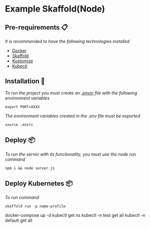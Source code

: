 # Example Skaffold(Node)

## Pre-requirements 📋

_It is recommended to have the following technologies installed_

* [Docker](https://www.docker.com/get-started)
* [Skaffold](https://skaffold.dev/)
* [Kustomize](https://kustomize.io/)
* [Kubectl](https://kubernetes.io/es/docs/tasks/tools/install-kubectl/)

## Installation 🔧

_To run the project you must create an [.envrc](.envrc-example) file with the following environment variables_

```
export PORT=XXXX

```

_The environment variables created in the .env file must be exported_

```
source .envrc
```
## Deploy 📦
_To run the server with its functionality, you must use the node run command_

```
npm i && node server.js
```


## Deploy Kubernetes 📦

_To run command_

```
skaffold run -p name-profile
```
docker-compose up -d
kubectl get ns
kubectl -n test get all
kubectl -n default get all
